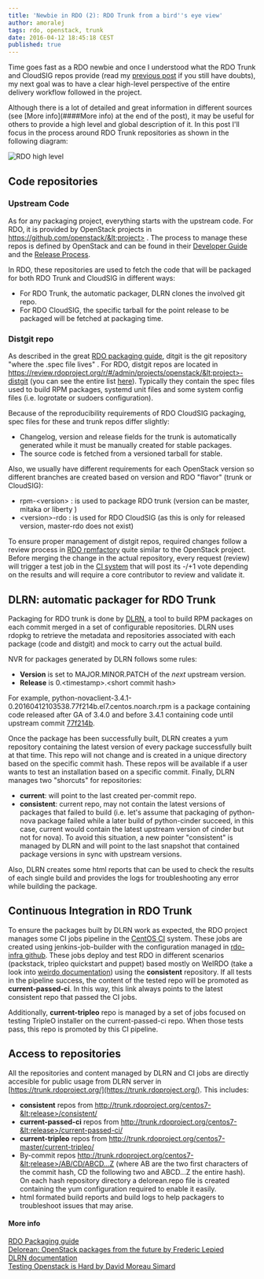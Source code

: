 ```yaml
---
title: 'Newbie in RDO (2): RDO Trunk from a bird''s eye view'
author: amoralej
tags: rdo, openstack, trunk
date: 2016-04-12 18:45:18 CEST
published: true
---
```


Time goes fast as a RDO newbie and once I understood what the RDO Trunk and CloudSIG repos provide (read my [previous post](https://www.rdoproject.org/blog/2016/04/new-in-rdo-repos-one-size-doesn-t-fit-all/) if you still have doubts), my next goal was to have a clear high-level perspective of the entire delivery workflow followed in the project.

Although there is a lot of detailed and great information in different sources (see [More info](####More info) at the end of the post), it may be useful for others to provide a high level and global description of it. In this post I'll focus in the process around RDO Trunk repositories as shown in the following diagram:

![RDO high level](../images/blog/rdo-trunk-high-level.png)

## Code repositories

### Upstream Code

As for any packaging project, everything starts with the upstream code. For RDO, it is provided by OpenStack projects in https://github.com/openstack/&lt;project> . The process to manage these repos is defined by OpenStack and can be found in their [Developer Guide](http://docs.openstack.org/infra/manual/developers.html) and the [Release Process](http://docs.openstack.org/project-team-guide/release-management.html).

In RDO, these repositories are used to fetch the code that will be packaged for both RDO Trunk and CloudSIG in different ways:

- For RDO Trunk, the automatic packager, DLRN clones the involved git repo.
- For RDO CloudSIG, the specific tarball for the point release to be packaged will be fetched at packaging time.

### Distgit repo

As described in the great [RDO packaging guide](https://www.rdoproject.org/packaging/rdo-packaging.html), ditgit is the git repository "where the .spec file lives" . For RDO, distgit repos are located in https://review.rdoproject.org/r/#/admin/projects/openstack/&lt;project>-distgit (you can see the entire list [here](https://review.rdoproject.org/r/#/admin/projects/?filter=distgit)). Typically they contain the spec files used to build RPM packages, systemd unit files and some system config files (i.e. logrotate or sudoers configuration).

Because of the reproducibility requirements of RDO CloudSIG packaging, spec files for these and trunk repos differ slightly:

- Changelog, version and release fields for the trunk is automatically generated while it must be manually created for stable packages.
- The source code is fetched from a versioned tarball for stable.

Also, we usually have different requirements for each OpenStack version so different branches are created based on version and RDO "flavor" (trunk or CloudSIG):

- rpm-&lt;version> : is used to package RDO trunk (version can be master, mitaka or liberty )
- &lt;version>-rdo : is used for RDO CloudSIG (as this is only for released version, master-rdo does not exist)

To ensure proper management of distgit repos, required changes follow a review process in [RDO rpmfactory](https://review.rdoproject.org/r/) quite similar to the OpenStack project. Before merging the change in the actual repository, every request (review) will trigger a test job in the [CI system](https://review.rdoproject.org/jenkins/) that will post its -/+1 vote depending on the results and will require a core contributor to review and validate it.

## DLRN: automatic packager for RDO Trunk

Packaging for RDO trunk is done by [DLRN](https://github.com/openstack-packages/DLRN), a tool to build RPM packages on each commit merged in a set of configurable repositories. DLRN uses rdopkg to retrieve the metadata and repositories associated with each package (code and distgit) and mock to carry out the actual build.

NVR for packages generated by DLRN follows some rules:

- **Version** is set to MAJOR.MINOR.PATCH of the *next* upstream version.
- **Release** is 0.&lt;timestamp>.&lt;short commit hash>

For example, python-novaclient-3.4.1-0.20160412103538.77f214b.el7.centos.noarch.rpm is a package containing code released after GA of 3.4.0 and before 3.4.1 containing code until upstream commit [77f214b](https://github.com/openstack/python-novaclient/commit/77f214bdbd7d9e8ba935ace1dce0290061ddd737).

Once the package has been successfully built, DLRN creates a yum repository containing the latest version of every package successfully built at that time. This repo will not change and is created in a unique directory based on the specific commit hash. These repos will be available if a user wants to test an installation based on a specific commit. Finally, DLRN manages two "shorcuts" for repositories:

- **current**: will point to the last created per-commit repo.
- **consistent**: current repo, may not contain the latest versions of packages that failed to build (i.e. let's assume that packaging of python-nova package failed while a later build of python-cinder succeed, in this case, current would contain the latest upstream version of cinder but not for nova). To avoid this situation, a new pointer "consistent" is managed by DLRN and will point to the last snapshot that contained package versions in sync with upstream versions.

Also, DLRN creates some html reports that can be used to check the results of each single build and provides the logs for troubleshooting any error while building the package.

## Continuous Integration in RDO Trunk

To ensure the packages built by DLRN work as expected, the RDO project manages some CI jobs pipeline in the [CentOS CI](https://ci.centos.org/view/rdo/) system. These jobs are created using jenkins-job-builder with the configuration managed in [rdo-infra github](https://github.com/rdo-infra/ci-config). These jobs deploy and test RDO in different scenarios (packstack, tripleo quickstart and puppet) based mostly on WeIRDO (take a look into [weirdo documentation](http://weirdo.readthedocs.org/en/latest/how.html)) using the **consistent** repository. If all tests in the pipeline success, the content of the tested repo will be promoted as **current-passed-ci**. In this way, this link always points to the latest consistent repo that passed the CI jobs.

Additionally, **current-tripleo** repo is managed by a set of jobs focused on testing TripleO installer on the current-passed-ci repo. When those tests pass, this repo is promoted by this CI pipeline.

## Access to repositories

All the repositories and content managed by DLRN and CI jobs are directly accesible for public usage from DLRN server in [https://trunk.rdoproject.org/](https://trunk.rdoproject.org/). This includes:

- **consistent** repos from http://trunk.rdoproject.org/centos7-&lt;release>/consistent/
- **current-passed-ci** repos from http://trunk.rdoproject.org/centos7-&lt;release>/current-passed-ci/
- **current-tripleo** repos from http://trunk.rdoproject.org/centos7-master/current-tripleo/
- By-commit repos http://trunk.rdoproject.org/centos7-&lt;release>/AB/CD/ABCD...Z (where AB are the two first characters of the commit hash, CD the following two and ABCD...Z the entire hash). On each hash repository directory a delorean.repo file is created containing the yum configuration required to enable it easily.
- html formated build reports and build logs to help packagers to troubleshoot issues that may arise.

#### More info

[RDO Packaging guide](https://www.rdoproject.org/documentation/rdo-packaging/)  
[Delorean: OpenStack packages from the future by Frederic Lepied](http://blogs.rdoproject.org/7834/delorean-openstack-packages-from-the-future)  
[DLRN documentation]( https://github.com/openstack-packages/DLRN/tree/master/doc/source )  
[Testing Openstack is Hard by David Moreau Simard](http://redhat.slides.com/dmoreaus/testing-openstack-is-hard#/)  
